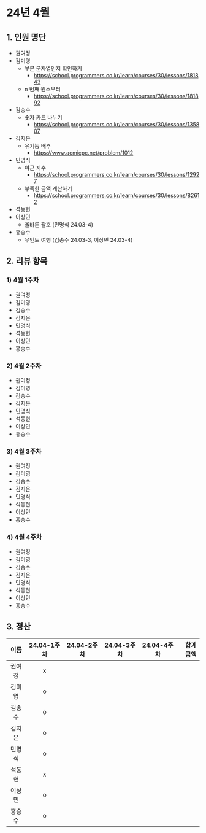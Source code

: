 # 24년 4월

## 1. 인원 명단
- 권여정
- 김미영
    - 부분 문자열인지 확인하기
        - https://school.programmers.co.kr/learn/courses/30/lessons/181843
    - n 번째 원소부터
        - https://school.programmers.co.kr/learn/courses/30/lessons/181892
- 김송수
    - 숫자 카드 나누기 
        - https://school.programmers.co.kr/learn/courses/30/lessons/135807
- 김지은
    - 유기농 배추
        - https://www.acmicpc.net/problem/1012
- 민명식
    - 야근 지수
        - https://school.programmers.co.kr/learn/courses/30/lessons/12927
    - 부족한 금액 계산하기
        - https://school.programmers.co.kr/learn/courses/30/lessons/82612
- 석동현
- 이상민
    - 올바른 괄호 (민명식 24.03-4)
- 홍승수
    - 무인도 여행 (김송수 24.03-3, 이상민 24.03-4)

## 2. 리뷰 항목

### 1) 4월 1주차

- 권여정
- 김미영
- 김송수
- 김지은
- 민명식
- 석동현
- 이상민
- 홍승수

### 2) 4월 2주차

- 권여정
- 김미영
- 김송수
- 김지은
- 민명식
- 석동현
- 이상민
- 홍승수

### 3) 4월 3주차

- 권여정
- 김미영
- 김송수
- 김지은
- 민명식
- 석동현
- 이상민
- 홍승수

### 4) 4월 4주차

- 권여정
- 김미영
- 김송수
- 김지은
- 민명식
- 석동현
- 이상민
- 홍승수

## 3. 정산

|이름|24.04-1주차|24.04-2주차|24.04-3주차|24.04-4주차|합계금액|
|:---:|:---:|:---:|:---:|:---:|---:|
|권여정|x|||||
|김미영|o|||||
|김송수|o|||||
|김지은|o|||||
|민명식|o|||||
|석동현|x|||||
|이상민|o|||||
|홍승수|o|||||
